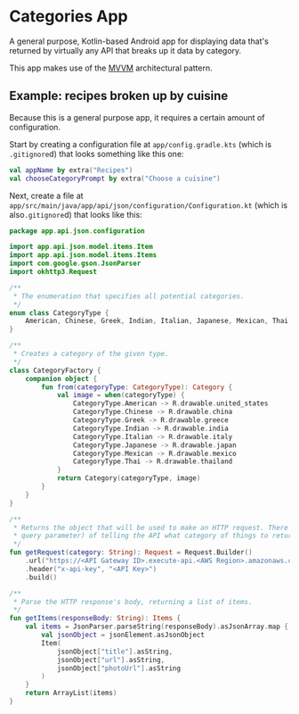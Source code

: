 # Categories App

A general purpose, Kotlin-based Android app for displaying data that's returned by virtually any API
that breaks up it data by category.

This app makes use of the [MVVM](https://en.wikipedia.org/wiki/Model%E2%80%93view%E2%80%93viewmodel) architectural pattern.

## Example: recipes broken up by cuisine

Because this is a general purpose app, it requires a certain amount of configuration.

Start by creating a configuration file at `app/config.gradle.kts` (which is `.gitignore`d) that
looks something like this one:

```kotlin
val appName by extra("Recipes")
val chooseCategoryPrompt by extra("Choose a cuisine")
```

Next, create a file at `app/src/main/java/app/api/json/configuration/Configuration.kt` (which is
also`.gitignore`d) that looks like this:

```kotlin
package app.api.json.configuration

import app.api.json.model.items.Item
import app.api.json.model.items.Items
import com.google.gson.JsonParser
import okhttp3.Request

/**
 * The enumeration that specifies all potential categories.
 */
enum class CategoryType {
    American, Chinese, Greek, Indian, Italian, Japanese, Mexican, Thai
}

/**
 * Creates a category of the given type.
 */
class CategoryFactory {
    companion object {
        fun from(categoryType: CategoryType): Category {
            val image = when(categoryType) {
                CategoryType.American -> R.drawable.united_states
                CategoryType.Chinese -> R.drawable.china
                CategoryType.Greek -> R.drawable.greece
                CategoryType.Indian -> R.drawable.india
                CategoryType.Italian -> R.drawable.italy
                CategoryType.Japanese -> R.drawable.japan
                CategoryType.Mexican -> R.drawable.mexico
                CategoryType.Thai -> R.drawable.thailand
            }
            return Category(categoryType, image)
        }
    }
}

/**
 * Returns the object that will be used to make an HTTP request. There should be some way (e.g. a
 * query parameter) of telling the API what category of things to return.
 */
fun getRequest(category: String): Request = Request.Builder()
    .url("https://<API Gateway ID>.execute-api.<AWS Region>.amazonaws.com/<API Gateway stage>/recipes?cuisine=$category")
    .header("x-api-key", "<API Key>")
    .build()

/**
 * Parse the HTTP response's body, returning a list of items.
 */
fun getItems(responseBody: String): Items {
    val items = JsonParser.parseString(responseBody).asJsonArray.map { jsonElement ->
        val jsonObject = jsonElement.asJsonObject
        Item(
            jsonObject["title"].asString,
            jsonObject["url"].asString,
            jsonObject["photoUrl"].asString
        )
    }
    return ArrayList(items)
}
```
